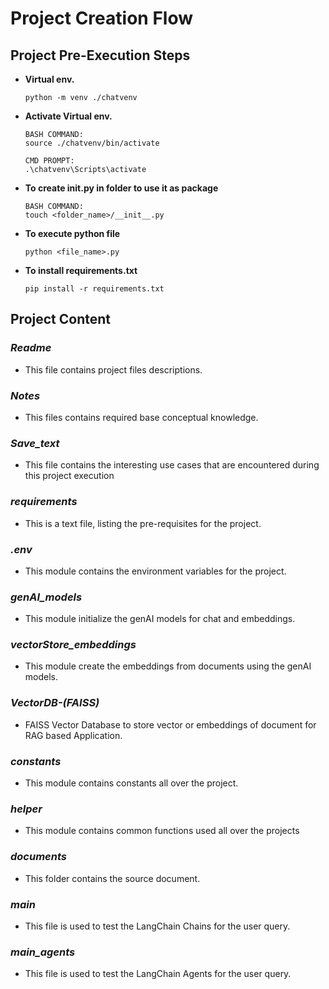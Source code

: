 # Project Creation Flow

## Project Pre-Execution Steps
- **Virtual env.**
    ```
    python -m venv ./chatvenv
    ```
- **Activate Virtual env.**
    ```
    BASH COMMAND:
    source ./chatvenv/bin/activate
    ```
    ```
    CMD PROMPT:
    .\chatvenv\Scripts\activate 
    ```
- **To create __init__.py in folder to use it as package**
    ```
    BASH COMMAND:
    touch <folder_name>/__init__.py
    ```
- **To execute python file**
    ```
    python <file_name>.py
    ```
- **To install requirements.txt**
    ```
    pip install -r requirements.txt
    ```

## Project Content
### ***Readme***
- This file contains project files descriptions.

### ***Notes***
- This files contains required base conceptual knowledge.

### ***Save_text***
- This file contains the interesting use cases that are encountered during this project execution

### ***requirements***
- This is a text file, listing the pre-requisites for the project. 

### ***.env***
- This module contains the environment variables for the project.

### ***genAI_models***
- This module initialize the genAI models for chat and embeddings.

### ***vectorStore_embeddings***
- This module create the embeddings from documents using the genAI models.

### ***VectorDB-(FAISS)***
- FAISS Vector Database to store vector or embeddings of document for RAG based Application.

### ***constants***
- This module contains constants all over the project.

### ***helper***
- This module contains common functions used all over the projects

### ***documents***
- This folder contains the source document.

### ***main***
- This file is used to test the LangChain Chains for the user query.

### ***main_agents***
- This file is used to test the LangChain Agents for the user query.
